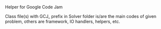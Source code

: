 ﻿Helper for Google Code Jam

Class file(s) with GCJ_ prefix in Solver folder is/are the main codes of given problem, others are framework, IO handlers, helpers, etc.